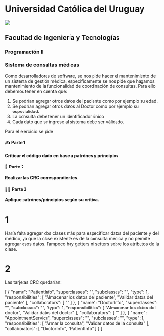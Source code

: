 # Universidad Católica del Uruguay
<img src="https://ucu.edu.uy/sites/all/themes/univer/logo.png">

## Facultad de Ingeniería y Tecnologías
### Programación II

### Sistema de consultas médicas

Como desarrolladores de software, se nos pide hacer el mantenimiento de un sistema de gestión médica, especifícamente se nos pide que hagamos mantenimiento de la funcionalidad de coordinación de consultas. Para ello debemos tener en cuenta que:
1. Se podrían agregar otros datos del paciente como por ejemplo su edad.
2. Se podrían agregar otros datos al Doctor como por ejemplo su especialidad.
3. La consulta debe tener un identificador único
4. Cada dato que se ingrese al sistema debe ser válidado.

Para el ejercicio se pide

#### ✍ Parte 1
**Criticar el código dado en base a patrónes y principios**

#### 🧐 Parte 2
**Realizar las CRC correspondientes.**

#### 👩‍💻 Parte 3
**Aplique patrónes/principios según su crítica.**

# 1
Haría falta agregar dos clases más para especificar datos del paciente y del médico, ya que la clase existente es de la consulta médica y no permite agregar esos datos.
Tampoco hay getters ni setters sobre los atributos de la clase.

# 2

Las tarjetas CRC quedarían:

[
  {
    "name": "PatientInfo",
    "superclasses": "",
    "subclasses": "",
    "type": 1,
    "responsibilities": [
      "Almacenar los datos del paciente",
      "Validar datos del paciente"
    ],
    "collaborators": [
      ""
    ]
  },
  {
    "name": "DoctorInfo",
    "superclasses": "",
    "subclasses": "",
    "type": 1,
    "responsibilities": [
      "Almacenar los datos del doctor",
      "Validar datos del doctor"
    ],
    "collaborators": [
      ""
    ]
  },
  {
    "name": "AppointmentService",
    "superclasses": "",
    "subclasses": "",
    "type": 1,
    "responsibilities": [
      "Armar la consulta",
      "Validar datos de la consulta"
    ],
    "collaborators": [
      "DoctorInfo",
      "PatientInfo"
    ]
  }
]